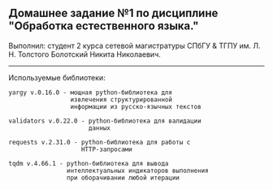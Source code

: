 Домашнее задание №1 по дисциплине "Обработка естественного языка."
----------------------------------------------------------------
Выполнил: студент 2 курса сетевой магистратуры СПбГУ & ТГПУ им. Л. Н. Толстого Болотский Никита Николаевич.
___________________________________________________________________________________________________________
Используемые библиотеки:

    yargy v.0.16.0 - мощная python-библиотека для 
                     извлечения структурированной
                     информации из русско-язычных текстов
    
    validators v.0.22.0 - python-библиотека для валидации
                          данных

    requests v.2.31.0 - python-библиотека для работы с 
                        HTTP-запросами

    tqdm v.4.66.1 - python-библиотека для вывода
                    интеллектуальных индикаторов выполнения
                    при оборачивании любой итерации